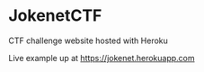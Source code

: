 # JokenetCTF
CTF challenge website hosted with Heroku

Live example up at https://jokenet.herokuapp.com
